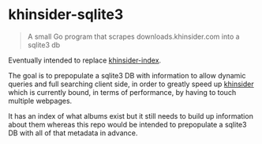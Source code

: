 # khinsider-sqlite3

> A small Go program that scrapes downloads.khinsider.com into a sqlite3 db

Eventually intended to replace [khinsider-index](https://github.com/marcus-crane/khinsider-index).

The goal is to prepopulate a sqlite3 DB with information to allow dynamic queries and full searching client side, in order to greatly speed up [khinsider](https://github.com/marcus-crane/khinsider) which is currently bound, in terms of performance, by having to touch multiple webpages.

It has an index of what albums exist but it still needs to build up information about them whereas this repo would be intended to prepopulate a sqlite3 DB with all of that metadata in advance.
